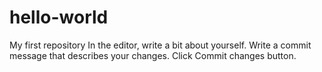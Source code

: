 # hello-world
My first  repository 
In the editor, write a bit about yourself.
Write a commit message that describes your changes.
Click Commit changes button.
